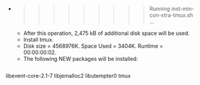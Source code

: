 * >>>>>>>>> Running inst-min-con-xtra-tmux.sh ...
  * After this operation, 2,475 kB of additional disk space will be used.
  * Install tmux.
  * Disk size = 4568976K. Space Used = 3404K. Runtime = 00:00:00:02.
  * The following NEW packages will be installed:
  ```bash
libevent-core-2.1-7 libjemalloc2 libutempter0 tmux
  ```
